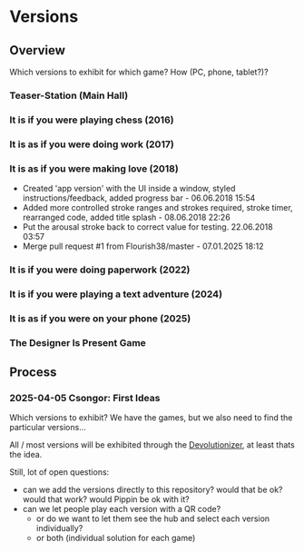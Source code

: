 # Versions

## Overview

Which versions to exhibit for which game? How (PC, phone, tablet?)?

### Teaser-Station (Main Hall)

### It is if you were playing chess (2016)

### It is as if you were doing work (2017)

### It is as if you were making love (2018)
 - Created 'app version' with the UI inside a window, styled instructions/feedback, added progress bar - 06.06.2018 15:54
 - Added more controlled stroke ranges and strokes required, stroke timer, rearranged code, added title splash - 08.06.2018 22:26
 - Put the arousal stroke back to correct value for testing. 22.06.2018 03:57
 - Merge pull request #1 from Flourish38/master - 07.01.2025 18:12

### It is if you were doing paperwork (2022)

### It is if you were playing a text adventure (2024)

### It is as if you were on your phone (2025)

### The Designer Is Present Game

## Process

### 2025-04-05 Csongor: First Ideas

Which versions to exhibit? We have the games, but we also need to find the particular versions...

All / most versions will be exhibited through the [Devolutionizer](https://github.com/csongorb/devolutionizer), at least thats the idea. 

Still, lot of open questions:

- can we add the versions directly to this repository? would that be ok? would that work? would Pippin be ok with it?
- can we let people play each version with a QR code?
    - or do we want to let them see the hub and select each version individually?
    - or both (individual solution for each game)
